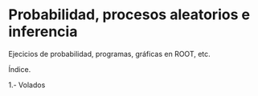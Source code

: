 # Probabilidad, procesos aleatorios e inferencia

Ejecicios de probabilidad, programas, gráficas en ROOT, etc.

Índice.

1.- Volados
